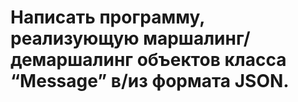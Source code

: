 # Написать программу, реализующую маршалинг/демаршалинг объектов класса “Message” в/из формата JSON.
